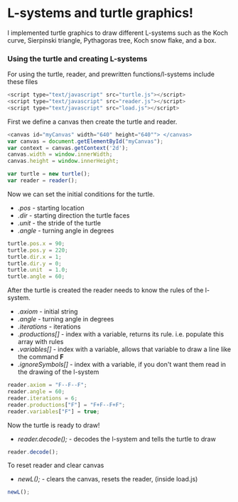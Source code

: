 # L-systems and turtle graphics!

I implemented turtle graphics to draw different L-systems such as the Koch curve, Sierpinski triangle, Pythagoras tree, Koch snow flake, and a box.


### Using the turtle and creating L-systems

For using the turtle, reader, and prewritten functions/l-systems include these files

~~~javascript
<script type="text/javascript" src="turtle.js"></script>
<script type="text/javascript" src="reader.js"></script>
<script type="text/javascript" src="load.js"></script>
~~~


First we define a canvas then create the turtle and reader.

~~~javascript
<canvas id="myCanvas" width="640" height="640""> </canvas>
var canvas = document.getElementById("myCanvas");
var context = canvas.getContext('2d');
canvas.width = window.innerWidth;
canvas.height = window.innerHeight;

var turtle = new turtle();
var reader = reader();
~~~

Now we can set the initial conditions for the turtle.

  * *.pos*   - starting location
  * *.dir*   - starting direction the turtle faces
  * *.unit*  - the stride of the turtle
  * *.angle* - turning angle in degrees

~~~javascript
turtle.pos.x = 90;
turtle.pos.y = 220;
turtle.dir.x = 1;
turtle.dir.y = 0;
turtle.unit  = 1.0;
turtle.angle = 60;
~~~

After the turtle is created the reader needs to know the rules of the l-system.

  * *.axiom*         - initial string
  * *.angle*         - turning angle in degrees
  * *.iterations*    - iterations
  * *.productions[]* - index with a variable, returns its rule. i.e. populate this array with rules
  * *.variables[]*   - index with a variable, allows that variable to draw a line like the command **F**
  * *.ignoreSymbols[]*  - index with a variable, if you don't want them read in the drawing of the l-system
  
~~~javascript
reader.axiom = "F--F--F";
reader.angle = 60;
reader.iterations = 6;
reader.productions["F"] = "F+F--F+F";
reader.variables["F"] = true;
~~~

Now the turtle is ready to draw!

  * *reader.decode();* - decodes the l-system and tells the turtle to draw
  
~~~javascript
reader.decode();
~~~

To reset reader and clear canvas
  * *newL();*          - clears the canvas, resets the reader, (inside load.js)
~~~javascript
newL();
~~~


